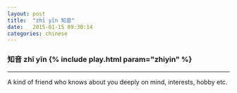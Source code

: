 ```yaml
---
layout: post
title:  "zhī yīn 知音"
date:   2015-01-15 09:30:14 
categories: chinese
---
```

### 知音 zhī yīn {% include play.html param="zhiyin" %}

-----------
A kind of friend who knows about you deeply on mind, interests, hobby etc. 
      
